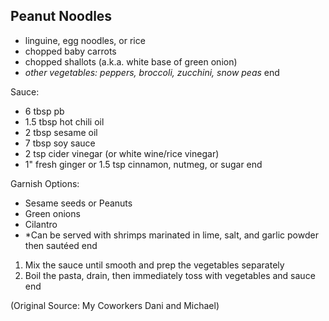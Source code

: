 ## Peanut Noodles

- linguine, egg noodles, or rice
- chopped baby carrots
- chopped shallots (a.k.a. white base of green onion)
- *other vegetables: peppers, broccoli, zucchini, snow peas*
end

Sauce:

- 6 tbsp pb
- 1.5 tbsp hot chili oil
- 2 tbsp sesame oil
- 7 tbsp soy sauce
- 2 tsp cider vinegar (or white wine/rice vinegar)
- 1" fresh ginger or 1.5 tsp cinnamon, nutmeg, or sugar
end

Garnish Options:

- Sesame seeds or Peanuts
- Green onions
- Cilantro
- *Can be served with shrimps marinated in lime, salt, and garlic powder then sautéed
end

1. Mix the sauce until smooth and prep the vegetables separately
2. Boil the pasta, drain, then immediately toss with vegetables and sauce
end

(Original Source: My Coworkers Dani and Michael)